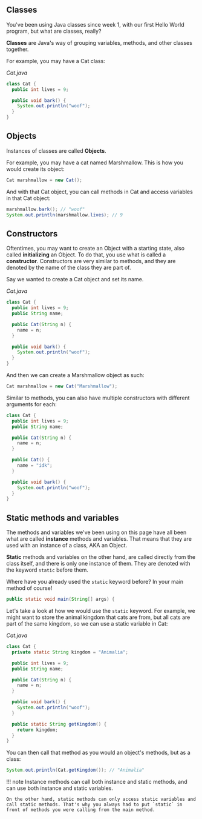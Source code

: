 ## Classes

You've been using Java classes since week 1, with our first Hello World program, but what are classes, really?

**Classes** are Java's way of grouping variables, methods, and other classes together. 

For example, you may have a Cat class:

_Cat.java_
```java
class Cat {
  public int lives = 9;

  public void bark() {
    System.out.println("woof");
  }
}
```

## Objects

Instances of classes are called **Objects**.

For example, you may have a cat named Marshmallow. This is how you would create its object:
```java
Cat marshmallow = new Cat();
```
And with that Cat object, you can call methods in Cat and access variables in that Cat object:
```java
marshmallow.bark(); // "woof"
System.out.println(marshmallow.lives); // 9
```

## Constructors
Oftentimes, you may want to create an Object with a starting state, also called **initializing** an Object. To do that, you use what is called a **constructor**. Constructors are very similar to methods, and they are denoted by the name of the class they are part of.

Say we wanted to create a Cat object and set its name.

_Cat.java_
```java hl_lines="3 5 6 7"
class Cat {
  public int lives = 9;
  public String name;

  public Cat(String n) {
    name = n;
  }

  public void bark() {
    System.out.println("woof");
  }
}
```

And then we can create a Marshmallow object as such:
```java
Cat marshmallow = new Cat("Marshmallow");
```

Similar to methods, you can also have multiple constructors with different arguments for each:
```java hl_lines="9 10 11"
class Cat {
  public int lives = 9;
  public String name;

  public Cat(String n) {
    name = n;
  }

  public Cat() {
    name = "idk";
  }

  public void bark() {
    System.out.println("woof");
  }
}
```

## Static methods and variables
The methods and variables we've been using on this page have all been what are called **instance** methods and variables. That means that they are used with an instance of a class, AKA an Object. 

**Static** methods and variables on the other hand, are called directly from the class itself, and there is only one instance of them. They are denoted with the keyword `static` before them. 

Where have you already used the `static` keyword before? In your main method of course!
```java
public static void main(String[] args) {
```

Let's take a look at how we would use the `static` keyword. For example, we might want to store the animal kingdom that cats are from, but all cats are part of the same kingdom, so we can use a static variable in Cat:

_Cat.java_
```java hl_lines="2 15 16 17"
class Cat {
  private static String kingdom = "Animalia";

  public int lives = 9;
  public String name;

  public Cat(String n) {
    name = n;
  }

  public void bark() {
    System.out.println("woof");
  }

  public static String getKingdom() {
    return kingdom;
  }
}
```

You can then call that method as you would an object's methods, but as a class:
```java
System.out.println(Cat.getKingdom()); // "Animalia"
```

!!! note
    Instance methods can call both instance and static methods, and can use both instance and static variables. 
    
    On the other hand, static methods can only access static variables and call static methods. That's why you always had to put `static` in front of methods you were calling from the main method.